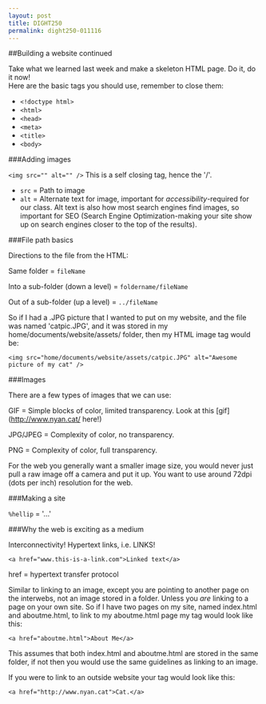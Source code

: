 ```yaml
---
layout: post
title: DIGHT250
permalink: dight250-011116
---
```


##Building a website continued  

Take what we learned last week and make a skeleton HTML page. Do it, do it now!  
Here are the basic tags you should use, remember to close them:  

- `<!doctype html>`  
- `<html>`  
- `<head>`  
- `<meta>`  
- `<title>`  
- `<body>`  

###Adding images  

`<img src="" alt="" />` This is a self closing tag, hence the '/'.  
- `src` = Path to image  
- `alt` = Alternate text for image, important for _accessibility_-required for our class. Alt text is also how most search engines find images, so important for SEO (Search Engine Optimization-making your site show up on search engines closer to the top of the results).

###File path basics


Directions to the file from the HTML:

Same folder = `fileName`

Into a sub-folder (down a level) = `foldername/fileName`

Out of a sub-folder (up a level) = `../fileName`

So if I had a .JPG picture that I wanted to put on my website, and the file was named 'catpic.JPG', and it was stored in my home/documents/website/assets/ folder, then my HTML image tag would be:


`<img src="home/documents/website/assets/catpic.JPG" alt="Awesome picture of my cat" />`



###Images

There are a few types of images that we can use:



GIF = Simple blocks of color, limited transparency. Look at this [gif](http://www.nyan.cat/ here!)

JPG/JPEG = Complexity of color, no transparency.

PNG = Complexity of color, full transparency.

For the web you generally want a smaller image size, you would never just pull a raw image off a camera and put it up. You want to use around 72dpi (dots per inch) resolution for the web.


###Making a site


`%hellip` = '...'


###Why the web is exciting as a medium


Interconnectivity! Hypertext links, i.e. LINKS!

`<a href="www.this-is-a-link.com">Linked text</a>`


href = hypertext transfer protocol


Similar to linking to an image, except you are pointing to another page on the interwebs, not an image stored in a folder. Unless you _are_ linking to a page on your own site. So if I have two pages on my site, named index.html and aboutme.html, to link to my aboutme.html page my tag would look like this:


`<a href="aboutme.html">About Me</a>`


This assumes that both index.html and aboutme.html are stored in the same folder, if not then you would use the same guidelines as linking to an image. 


If you were to link to an outside website your tag would look like this:


`<a href="http://www.nyan.cat">Cat.</a>`


